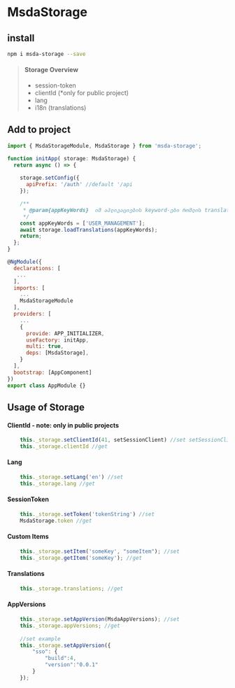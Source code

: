 # MsdaStorage

## install
```sh
npm i msda-storage --save
```

> #### Storage   Overview
>
> - session-token
> - clientId (*only for public project)
> - lang
> - i18n (translations)
>
## Add to project

```javascript
import { MsdaStorageModule, MsdaStorage } from 'msda-storage';

function initApp( storage: MsdaStorage) {
  return async () => {
    
    storage.setConfig({
      apiPrefix: '/auth' //default '/api
    });

    /**
     * @param{appKeyWords}  იმ აპლიკაციების keyword-ები რომლის translate-ებსაც იყენებს აპლიკაცია
     */
    const appKeyWords = ['USER_MANAGEMENT'];
    await storage.loadTranslations(appKeyWords);
    return;
  };
}

@NgModule({
  declarations: [
   ...
  ],
  imports: [
    ...
    MsdaStorageModule
  ],
  providers: [
    ...
    {
      provide: APP_INITIALIZER,
      useFactory: initApp,
      multi: true,
      deps: [MsdaStorage],
    }
  ],
  bootstrap: [AppComponent]
})
export class AppModule {}

```

## Usage of Storage

#### ClientId - note: only in public projects
```javascript
    this._storage.setClientId(41, setSessionClient) //set setSessionClient = true | false , default = false
    this._storage.clientId //get
```
#### Lang 
```javascript
    this._storage.setLang('en') //set
    this._storage.lang //get
```
#### SessionToken 
```javascript
    this._storage.setToken('tokenString') //set
    MsdaStorage.token //get
```
#### Custom Items 
```javascript
    this._storage.setItem('someKey', "someItem"); //set
    this._storage.getItem('someKey'); //get
```
#### Translations 
```javascript
    this._storage.translations; //get
````

#### AppVersions 
```javascript
    this._storage.setAppVersion(MsdaAppVersions); //set
    this._storage.appVersions; //get
    
    //set example
    this._storage.setAppVersion({
        "sso": {
            "build":4,
            "version":"0.0.1"
        }
    });
````
